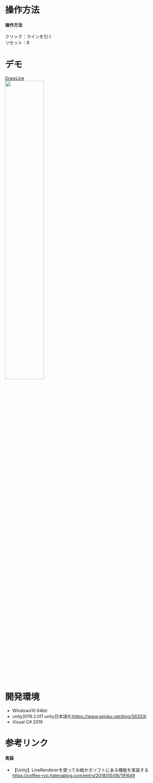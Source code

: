 # 操作方法
#### 操作方法
クリック：ラインを引く  
リセット：R

# デモ
[DrawLine](https://little-hoge.github.io/DrawLineSample/)  
[<img src="https://user-images.githubusercontent.com/3638785/92103022-591f3800-ee1a-11ea-843e-4d038fec5d44.gif" width=50%>](https://little-hoge.github.io/DrawLineSample/)

# 開発環境
- Windows10 64bit
- unity2019.2.0f1  unity日本語化(https://www.sejuku.net/blog/56333)
- Visual C# 2019

# 参考リンク
#### 実装
- 【Unity】LineRendererを使ってお絵かきソフトにある機能を実装する  
https://coffee-ryo.hatenablog.com/entry/2018/05/06/191649
